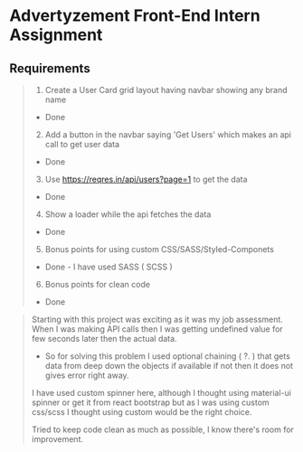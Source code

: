 # Advertyzement Front-End Intern Assignment

## Requirements

> 1. Create a User Card grid layout having navbar showing any brand name
>
> - Done
>
> 2. Add a button in the navbar saying 'Get Users' which makes an api call to get user data
>
> - Done
>
> 3. Use https://reqres.in/api/users?page=1 to get the data
>
> - Done
>
> 4. Show a loader while the api fetches the data
>
> - Done
>
> 5. Bonus points for using custom CSS/SASS/Styled-Componets
>
> - Done - I have used SASS ( SCSS )
>
> 6. Bonus points for clean code
>
> - Done

> Starting with this project was exciting as it was my job assessment. When I was making API calls then I was getting undefined value for few seconds later then the actual data.
>
> - So for solving this problem I used optional chaining ( ?. ) that gets data from deep down the objects if available if not then it does not gives error right away.
>
> I have used custom spinner here, although I thought using material-ui spinner or get it from react bootstrap but as I was using custom css/scss I thought using custom would be the right choice.
>
> Tried to keep code clean as much as possible, I know there's room for improvement.
